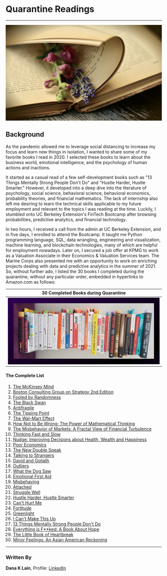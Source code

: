 # Quarantine Readings
---

<img src="Images/logo.jpg"/>

## Background

As the pandemic allowed me to leverage social distancing to increase my focus and learn new things in isolation, I wanted to share some of my favorite books I read in 2020. I selected these books to learn about the business world, emotional intelligence, and the psychology of human actions and inactions.

It started as a casual read of a few self-development books such as "13 Things Mentally Strong People Don't Do" and "Hustle Harder, Hustle Smarter." However, it developed into a deep dive into the literature of psychology, social science, behavioral science, behavioral economics, probability theories, and financial mathematics. The lack of internship also left me desiring to learn the technical skills applicable to my future employment and relevant to the topics I was reading at the time. Luckily, I stumbled onto UC Berkeley Extension's FinTech Bootcamp after browsing probabilities, predictive analytics, and financial technology.

In two hours, I received a call from the admin at UC Berkeley Extension, and in five days, I enrolled to attend the Bootcamp. It taught me Python programming language, SQL, data wrangling, engineering and visualization, machine learning, and blockchain technologies, many of which are helpful for employment nowadays. Later on, I secured a job offer at KPMG to work as a Valuation Associate in their Economics & Valuation Services team. The Marine Corps also presented me with an opportunity to work on enriching projects dealing with data and predictive analytics in the summer of 2021. So, without further ado, I listed the 30 books I completed during the quarantine, without any particular order, embedded in hyperlinks to Amazon.com as follows:

| 30 Completed Books during Quarantine |
| ------------------------------------ |
| <img src="Images/books.png" width=800 /> |

#### The Complete List

1. [The McKinsey Mind](https://www.amazon.com/McKinsey-Mind-Understanding-Implementing-Problem-Solving/dp/0071374299/ref=sr_1_2?dchild=1&keywords=The+Mckinsey+mind&qid=1614673537&sr=8-2)
2. [Boston Consulting Group on Strategy 2nd Edition](https://www.amazon.com/Boston-Consulting-Group-Strategy-Perspectives/dp/0471757225/ref=tmm_hrd_swatch_0?_encoding=UTF8&qid=1614673577&sr=8-5)
3. [Fooled by Randomness](https://www.amazon.com/Fooled-Randomness-Hidden-Markets-Incerto/dp/1400067936/ref=tmm_hrd_swatch_0?_encoding=UTF8&qid=1614673608&sr=8-1)
4. [The Black Swan](https://www.amazon.com/Black-Swan-Improbable-Robustness-Fragility/dp/081297381X/ref=sr_1_1?dchild=1&keywords=The+Black+Swan&qid=1614673651&sr=8-1)
5. [Antifragile](https://www.amazon.com/Antifragile-Things-That-Disorder-Incerto/dp/0812979680/ref=sr_1_1?crid=KYP297IBL8P2&dchild=1&keywords=antifragile&qid=1614673680&sprefix=Anti%2Caps%2C255&sr=8-1)
6. [The Tipping Point](https://www.amazon.com/Tipping-Point-Little-Things-Difference/dp/0316316962/ref=tmm_hrd_swatch_0?_encoding=UTF8&qid=1614673783&sr=8-1)
7. [The Wal-Mart Effect](https://www.amazon.com/Wal-Mart-Effect-Powerful-Works-Transforming/dp/0143038788/ref=sr_1_1?crid=D34K0JLC298R&dchild=1&keywords=the+wal-mart+effect&qid=1614673833&sprefix=The+wal-mart+efect%2Caps%2C229&sr=8-1)
8. [How Not to Be Wrong: The Power of Mathematical Thinking](https://www.amazon.com/How-Not-Be-Wrong-Mathematical/dp/1594205221/ref=tmm_hrd_swatch_0?_encoding=UTF8&qid=1614673880&sr=8-1)
9. [The Misbehavior of Markets: A Fractal View of Financial Turbulence](https://www.amazon.com/The-Misbehavior-of-Markets-audiobook/dp/B07PCSM62Z/ref=sr_1_1?crid=GILI4YZAJI9G&dchild=1&keywords=misbehavior+of+markets&qid=1614673941&sprefix=misbehavior+of+ma%2Caps%2C233&sr=8-1)
10. [Thinking Fast and Slow](https://www.amazon.com/Thinking-Fast-Slow-Daniel-Kahneman/dp/0374275637/ref=tmm_hrd_swatch_0?_encoding=UTF8&qid=1614674003&sr=1-2)
11. [Nudge: Improving Decisions about Health, Wealth and Happiness](https://www.amazon.com/Nudge-Improving-Decisions-Health-Happiness/dp/014311526X/ref=sr_1_3?crid=2SMNMZXMGBDZN&dchild=1&keywords=nudge+improving+decisions+about+health%2C+wealth%2C+and+happiness&qid=1614674070&s=books&sprefix=Nudge%2Cstripbooks%2C225&sr=1-3)
12. [Poor Economics](https://www.amazon.com/Poor-Economics-Radical-Rethinking-Poverty/dp/1610390938/ref=sr_1_1?crid=1V58MF7VN2TO0&dchild=1&keywords=poor+economics&qid=1614673185&sprefix=poor+econo%2Caps%2C275&sr=8-1)
13. [The New Double Speak](https://www.amazon.com/New-Doublespeak-Anyones-Saying-Anymore/dp/0060171340/ref=sr_1_1?dchild=1&keywords=The+new+double+speak&qid=1614674335&s=books&sr=1-1)
14. [Talking to Strangers](https://www.amazon.com/Talking-Strangers-Should-about-People/dp/0316478520/ref=tmm_hrd_swatch_0?_encoding=UTF8&qid=1614674126&sr=1-2)
15. [David and Goliath](https://www.amazon.com/David-Goliath-Underdogs-Misfits-Battling/dp/0316204366/ref=tmm_hrd_swatch_0?_encoding=UTF8&qid=1614674157&sr=1-1)
16. [Outliers](https://www.amazon.com/Outliers-Story-Success-Malcolm-Gladwell/dp/0316017922/ref=tmm_hrd_swatch_0?_encoding=UTF8&qid=1614674183&sr=1-1)
17. [What the Dog Saw](https://www.amazon.com/What-Dog-Saw-Other-Adventures/dp/0316075841/ref=tmm_hrd_swatch_0?_encoding=UTF8&qid=1614674207&sr=1-1)
18. [Emotional First Aid](https://www.amazon.com/Emotional-First-Aid-Rejection-Everyday/dp/0142181072/ref=sr_1_1?crid=1J2IQV0PXQZFQ&dchild=1&keywords=emotional+first+aid&qid=1614674098&s=books&sprefix=Emotional+first+aid%2Cstripbooks%2C226&sr=1-1)
19. [Misbehaving](https://www.amazon.com/Misbehaving-Behavioral-Economics-Richard-Thaler/dp/0393080943/ref=tmm_hrd_swatch_0?_encoding=UTF8&qid=1614674484&sr=8-1)
20. [Attached](https://www.amazon.com/Attached-Science-Adult-Attachment-YouFind/dp/1585429139/ref=sr_1_1?dchild=1&keywords=Attached&qid=1614674422&sr=8-1)
21. [Struggle Well](https://www.amazon.com/Struggle-Well-Thriving-Aftermath-Trauma/dp/1544510373/ref=sr_1_1?crid=3SFIB30RBE29J&dchild=1&keywords=struggle+well&qid=1614674449&sprefix=Struggle+well%2Caps%2C223&sr=8-1)
22. [Hustle Harder, Hustle Smarter](https://www.amazon.com/Hustle-Harder-Smarter-Curtis-Jackson/dp/006295380X/ref=tmm_hrd_swatch_0?_encoding=UTF8&qid=1627498887&sr=8-3)
23. [Can't Hurt Me](https://www.amazon.com/Cant-Hurt-Me-Master-Clean/dp/1544507852/ref=sr_1_1?crid=1C6Q3N5E7NC9P&dchild=1&keywords=can%27t+hurt+me&qid=1614674605&sprefix=Can%27t+Hurt+me%2Caps%2C250&sr=8-1)
24. [Fortitude](https://www.amazon.com/Fortitude-American-Resilience-Era-Outrage/dp/B085LQ43LJ/ref=sr_1_1?crid=3HIAERS5F6H5Y&dchild=1&keywords=fortitude+dan+crenshaw&qid=1614674627&sprefix=fortitude%2Caps%2C236&sr=8-1)
25. [Greenlight](https://www.amazon.com/Greenlights-Matthew-McConaughey/dp/0593139135/ref=tmm_hrd_swatch_0?_encoding=UTF8&qid=1614674652&sr=1-1)
26. [I Can't Make This Up](https://www.amazon.com/Cant-Make-This-Up-Lessons/dp/1501155563/ref=tmm_hrd_swatch_0?_encoding=UTF8&qid=1627498627&sr=8-2)
27. [13 Things Mentally Strong People Don't Do](https://www.amazon.com/Things-Mentally-Strong-People-Dont/dp/0062358294/ref=tmm_hrd_swatch_0?_encoding=UTF8&qid=1627498587&sr=8-2)
28. [Everything is F**ked: A Book About Hope](https://www.amazon.com/Untitled-Mark-Manson/dp/0062888439/ref=sr_1_1?dchild=1&keywords=everything+is+fucked&qid=1627498497&sr=8-1)
29. [The Little Book of Heartbreak](https://www.amazon.com/Little-Book-Heartbreak-Wrong-Through/dp/0452298326/ref=sr_1_1?dchild=1&keywords=A+Little+book+of+heartbreak&qid=1614674382&sr=8-1)
30. [Minor Feelings: An Asian American Reckoning](https://www.amazon.com/Minor-Feelings-Asian-American-Reckoning/dp/1984820389/ref=sr_1_1?crid=11ETURKHJ2TGI&dchild=1&keywords=minor+feelings+cathy+park+hong&qid=1627498782&sprefix=Minor+Feelings%2Caps%2C277&sr=8-1)
---
### Written By

__Dana K Lain__, Profile: [LinkedIn](https://linkedin.com/in/dana-kyine-lain)